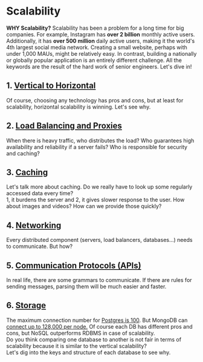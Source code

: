 # Scalability

**WHY Scalability?** Scalability has been a problem for a long time for big companies. For example, Instagram has **over 2 billion** monthly active users. Additionally, it has **over 500 million** daily active users, making it the world's 4th largest social media network. Creating a small website, perhaps with under 1,000 MAUs, might be relatively easy. In contrast, building a nationally or globally popular application is an entirely different challenge. All the keywords are the result of the hard work of senior engineers. Let's dive in!


## 1. [Vertical to Horizontal](https://github.com/crypt0summer/System-Design/blob/main/1_MainTheories/1_1_BasicTheories/1_Vertical_to_Horizontal.md)
Of course, choosing any technology has pros and cons, but at least for scalability, horizontal scalability is winning. Let's see why.

## 2. [Load Balancing and Proxies](https://github.com/crypt0summer/System-Design/blob/main/1_MainTheories/1_1_BasicTheories/2_LoadBalancing_Proxies.md)
When there is heavy traffic, who distributes the load? Who guarantees high availability and reliability if a server fails?
Who is responsible for security and caching?

## 3. [Caching](https://github.com/crypt0summer/System-Design/blob/main/1_MainTheories/1_1_BasicTheories/3_Caching.md)
Let's talk more about caching. Do we really have to look up some regularly accessed data every time?   
1, it burdens the server and 2, it gives slower response to the user.
How about images and videos? How can we provide those quickly? 

## 4. [Networking](https://github.com/crypt0summer/System-Design/blob/main/1_MainTheories/1_1_BasicTheories/4_Networking.md)
Every distributed component (servers, load balancers, databases...) needs to communicate. But how?

## 5. [Communication Protocols (APIs)](https://github.com/crypt0summer/System-Design/blob/main/1_MainTheories/1_1_BasicTheories/5_Communication_Protocols.md)
In real life, there are some grammars to communicate.
If there are rules for sending messages, parsing them will be much easier and faster.

## 6. [Storage](https://github.com/crypt0summer/System-Design/blob/main/1_MainTheories/1_1_BasicTheories/6_Storage.md)
The maximum connection number for [Postgres is 100](https://www.postgresql.org/docs/current/runtime-config-connection.html#GUC-MAX-CONNECTIONS).
But MongoDB can [connect up to 128,000 per node.](https://www.mongodb.com/docs/manual/reference/limits/#mongodb-atlas-connection-limits-and-cluster-tier)
Of course each DB has different pros and cons, but NoSQL outperforms RDBMS in case of scalability.  
Do you think comparing one database to another is not fair in terms of scalability because it is similar to the vertical scalability?   
Let's dig into the keys and structure of each database to see why.